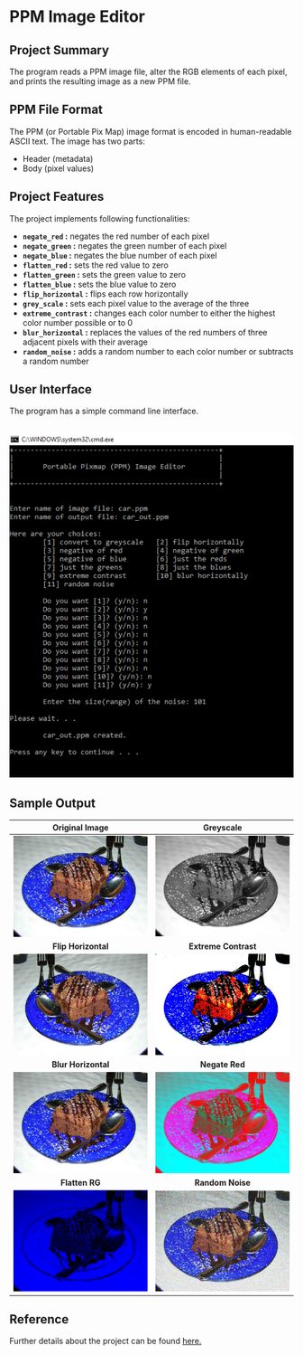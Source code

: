 # PPM Image Editor 

## Project Summary
The program reads a PPM image file, alter the RGB elements of each pixel, and prints the resulting image as a new PPM file. 

## PPM File Format 
The PPM (or Portable Pix Map) image format is encoded in human-readable ASCII text. The image has two parts: 
- Header (metadata)
- Body (pixel values)

## Project Features 
The project implements following functionalities: 
- **`negate_red` :**  negates the red number of each pixel
- **`negate_green` :** negates the green number of each pixel
- **`negate_blue` :** negates the blue number of each pixel
-  **`flatten_red` :** sets the red value to zero
- **`flatten_green` :** sets the green value to zero
- **`flatten_blue` :** sets the blue value to zero
- **`flip_horizontal` :** flips each row horizontally
- **`grey_scale` :** sets each pixel value to the average of the three
- **`extreme_contrast` :** changes each color number to either the highest color number possible or to 0
- **`blur_horizontal` :** replaces the values of the red numbers of three adjacent pixels with their average
- **`random_noise` :** adds a random number to each color number or subtracts a random number

## User Interface
The program has a simple command line interface.<br /><br />
<div style="text-align:center">
    <img src="assets/interface.PNG">
</div>

## Sample Output 

<div style="text-align:center">

| Original Image | Greyscale | 
| :-------------: |:-------------:| 
| <img src="assets/cake.jpg" width="300"> | <img src="assets/cake_greyscale.jpg" width="300"> |
| **Flip Horizontal** | **Extreme Contrast** |
| <img src="assets/cake_horizontal.jpg" width="300"> | <img src="assets/cake_contrast.jpg" width="300"> |
| **Blur Horizontal** | **Negate Red** |
| <img src="assets/cake_blur.jpg" width="300"> | <img src="assets/cake_negativered.jpg" width="300"> |
| **Flatten RG** | **Random Noise** |
| <img src="assets/cake_justblue.jpg" width="300"> | <img src="assets/cake_noise.jpg" width="300"> |

</div>

## Reference
Further details about the project can be found [here.](http://nifty.stanford.edu/2012/guerin-image-editor/)




